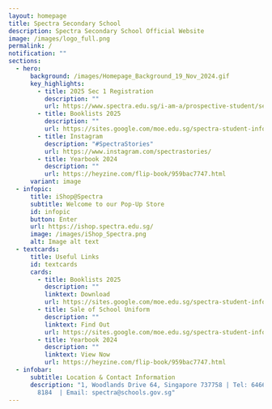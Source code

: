 ```yaml
---
layout: homepage
title: Spectra Secondary School
description: Spectra Secondary School Official Website
image: /images/logo_full.png
permalink: /
notification: ""
sections:
  - hero:
      background: /images/Homepage_Background_19_Nov_2024.gif
      key_highlights:
        - title: 2025 Sec 1 Registration
          description: ""
          url: https://www.spectra.edu.sg/i-am-a/prospective-student/sec-1-admission/
        - title: Booklists 2025
          description: ""
          url: https://sites.google.com/moe.edu.sg/spectra-student-info-hub/others/booklists
        - title: Instagram
          description: "#SpectraStories"
          url: https://www.instagram.com/spectrastories/
        - title: Yearbook 2024
          description: ""
          url: https://heyzine.com/flip-book/959bac7747.html
      variant: image
  - infopic:
      title: iShop@Spectra
      subtitle: Welcome to our Pop-Up Store
      id: infopic
      button: Enter
      url: https://ishop.spectra.edu.sg/
      image: /images/iShop_Spectra.png
      alt: Image alt text
  - textcards:
      title: Useful Links
      id: textcards
      cards:
        - title: Booklists 2025
          description: ""
          linktext: Download
          url: https://sites.google.com/moe.edu.sg/spectra-student-info-hub/others/booklists
        - title: Sale of School Uniform
          description: ""
          linktext: Find Out
          url: https://sites.google.com/moe.edu.sg/spectra-student-info-hub/others/uniform?authuser=0
        - title: Yearbook 2024
          description: ""
          linktext: View Now
          url: https://heyzine.com/flip-book/959bac7747.html
  - infobar:
      subtitle: Location & Contact Information
      description: "1, Woodlands Drive 64, Singapore 737758 | Tel: 6466 0775 | 6805
        8184  | Email: spectra@schools.gov.sg"
---
```

